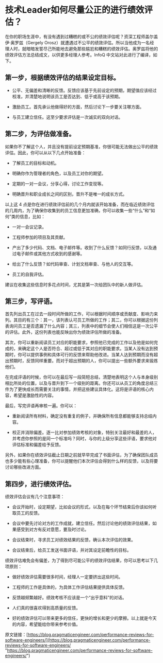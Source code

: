 # 技术Leader如何尽量公正的进行绩效评估？

在你的职场生涯中，有没有遇到过糟糕的或不公的绩效评估呢？资深工程师盖尔盖伊·奥罗兹（Gergely Orosz）就遭遇过不公平的绩效评估。所以当他成为一名经理人时，就暗暗发誓尽己所能地去避免那些尴尬和糟糕的绩效评估。奥罗兹将他的绩效评估方法总结成文，以供更多经理人参考。InfoQ 中文站对此进行了编译，如下。

## 第一步，根据绩效评估的结果设定目标。

*   公平、无偏差和清晰的反馈。反馈应该基于先前设定的预期，期望值应该经过校准，并清楚地说明该员工是否达到、低于或高于该预期。

*   激励员工。首先承认他做得好的方面，然后讨论下一步要关注哪方面。

*   与员工建立信任。这至少要求评估是一次诚实的双向对话。

## 第二步，为评估做准备。

如果你不了解这个人，并且没有提前设定预期基准，你很可能无法做出公平的绩效评估。因此，你可以从以下几点开始准备：

*   了解员工的目标和动机。

*   明确你作为管理者的角色，以及员工对你的期望。

*   定期的一对一会议，分享心得，讨论工作变现等。

*   明确晋升和职业成长之间的区别，晋升不是唯一的成长方式。

以上这 4 点是你在进行绩效评估前的几个月内就该开始准备，而在临近绩效评估的几周内，为了确保你收集到的员工信息更加准确，你可以收集一些“什么”和“如何”类的信息，比如：

*   一对一会议记录。

*   工程师参加的项目及其贡献。

*   产出了多少代码、文档、电子邮件等。收到了什么反馈？如同行反馈，以及通过电子邮件或其他方式收到的感谢等。

*   给出了什么反馈？如代码审查、计划文档审查、与他人的交互等。

*   员工的自我评估。

建议在收集这些信息时多花点时间，尤其是第一次给团队中的新人做评估。

## 第三步，写评语。

首先列出员工在过去一段时间所做的工作，可以根据时间顺序或贡献度、影响力来列。其目的有三个：其一，该列表认可员工所做的工作；其二，你可以根据这份列表询问员工是否遗漏了什么内容；其三，列表中的细节会使人们相信这是一次公平的评估。此外，这份列表也能反映出你为绩效评估所做的准备。

其次，你可以重新阅读员工对应的职能要求，参照他已完成的工作以及他是如何完成的，来确定这个人是否符合、超过或低于其对应的职能要求。当某人没有达到预期时，你可以提供事例和具体可行的反馈来帮助他改进。当某人达到预期而没有超出预期时，反馈同样重要。而对于超出预期的人，你可以提出一些额外要求来锻炼他们。

在完成评语的时候，你可以在最后写一段简短总结，清楚地表明这个人与本身级别相比所处的位置，以及与晋升到下一个级别的距离。你还可以从员工的角度总结三件为了更快成长而需要关注的事情，并把这些建议具体化。这将是评语的核心内容，希望是激励性的内容。

最后，写完评语再审核一遍。你可以：

*   重新阅读所有材料，确定没有重复的例子，并确保所有信息都能够支持总结内容。

*   校正并消除偏差。逐一比对参加绩效考核的对象，特别关注最好和最差的人，并考虑你参照的是同一个标准吗？同时，与你的上级分享这些评语，要求他对评估标准和偏差给予反馈。

另外，如果你在绩效评估截止日期之前就早早完成了书面评估，为了确保团队成员也多少能有些心理准备，你可以提醒他们本次评估会得到什么样的反馈，以及将要讨论哪些改进方面。

## 第四步，进行绩效评估。

绩效评估会议有几个注意事项：

*   会议开始时，设定期望，比如会议的形式，以及在每个环节结束后你该如何听取员工的反馈。

*   会议中要先讨论对方的工作成就，建立信任。然后讨论他的绩效评估结果，如果感受到对方有反对意愿，要及时讨论。

*   会议结束时，寻求员工对绩效结果的反馈，确认本次评估的效果。

*   会议结束后，给员工发送书面评语，并对其设定前瞻性的目标。

绩效评估难免会有偏差，为了得到尽可能公平的绩效评估结果，你可以思考以下几项原则：

*   做好绩效评估需要很多时间，经理人一定要挤出这些时间。

*   工程师的工作是具体的，为具体工作评估结果提供具体反馈。

*   反馈越频繁越好。绩效考核不应该是一个“出乎意料”的对话。

*   人们真的很喜欢得到高质量的反馈。

*   好的绩效评估可以带来更多的信任，更快的增长和更少的摩擦。以上就是今天的内容，希望能给你带来参考价值。

原文链接：[https://blog.pragmaticengineer.com/performance-reviews-for-software-engineers/](https://blog.pragmaticengineer.com/performance-reviews-for-software-engineers/ "https://blog.pragmaticengineer.com/performance-reviews-for-software-engineers/")
